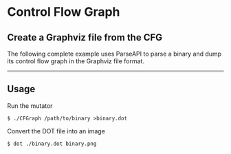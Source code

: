 # Control Flow Graph

## Create a Graphviz file from the CFG

The following complete example uses ParseAPI to parse a binary and
dump its control flow graph in the Graphviz file format.

---

## Usage

Run the mutator

	$ ./CFGraph /path/to/binary >binary.dot

Convert the DOT file into an image

	$ dot ./binary.dot binary.png

